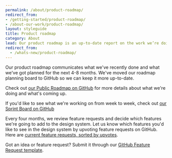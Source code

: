 ```yaml
---
permalink: /about/product-roadmap/
redirect_from:
- /getting-started/product-roadmap/
- /about-our-work/product-roadmap/
layout: styleguide
title: Product roadmap
category: About
lead: Our product roadmap is an up-to-date report on the work we’re doing and planning to do.
redirect_from:
  - /whats-new/product-roadmap/
---
```


Our product roadmap communicates what we've recently done and what we've got planned for the next 4-8 months. We've moved our roadmap planning board to GitHub so we can keep it more up-to-date.

Check out [our Public Roadmap on GitHub](https://github.com/orgs/uswds/projects/13/views/1) for more details about what we're doing and what's coming up.

If you'd like to see what we're working on from week to week, check out [our Sprint Board on GitHub](https://github.com/orgs/uswds/projects/8/views/8)

Every four months, we review feature requests and decide which features we're going to add to the design system. Let us know which features you'd like to see in the design system by upvoting feature requests on GitHub. Here are [current feature requests, sorted by upvotes](https://github.com/uswds/uswds/issues?q=is%3Aissue+is%3Aopen+label%3A%22Status%3A+Voting+Open+%F0%9F%91%8D%22+sort%3Areactions-%2B1-desc).

Got an idea or feature request? Submit it through our [GitHub Feature Request template](https://github.com/uswds/uswds/issues/new?assignees=&labels=Type%3A+Feature+Request%2CStatus%3A+Triage&template=feature_request.yaml&title=USWDS+-+Feature%3A+%5BYOUR+TITLE%5D).
